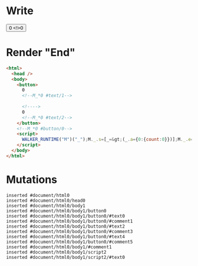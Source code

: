 # Write
  <button>0<!--M_*0 #text/1--> <!>0<!--M_*0 #text/2--></button><!--M_*0 #button/0--><script>WALKER_RUNTIME("M")("_");M._.s=[_=>(_.a={0:{count:0}})];M._.e=[0,"packages/translator-tags/src/__tests__/fixtures/same-source-non-alias/template.marko_0_count"];M._.d=1;M._.w()</script>


# Render "End"
```html
<html>
  <head />
  <body>
    <button>
      0
      <!--M_*0 #text/1-->
       
      <!---->
      0
      <!--M_*0 #text/2-->
    </button>
    <!--M_*0 #button/0-->
    <script>
      WALKER_RUNTIME("M")("_");M._.s=[_=&gt;(_.a={0:{count:0}})];M._.e=[0,"packages/translator-tags/src/__tests__/fixtures/same-source-non-alias/template.marko_0_count"];M._.d=1;M._.w()
    </script>
  </body>
</html>
```

# Mutations
```
inserted #document/html0
inserted #document/html0/head0
inserted #document/html0/body1
inserted #document/html0/body1/button0
inserted #document/html0/body1/button0/#text0
inserted #document/html0/body1/button0/#comment1
inserted #document/html0/body1/button0/#text2
inserted #document/html0/body1/button0/#comment3
inserted #document/html0/body1/button0/#text4
inserted #document/html0/body1/button0/#comment5
inserted #document/html0/body1/#comment1
inserted #document/html0/body1/script2
inserted #document/html0/body1/script2/#text0
```
